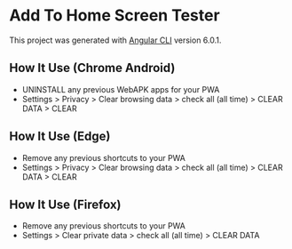 # Add To Home Screen Tester

This project was generated with [Angular CLI](https://github.com/angular/angular-cli) version 6.0.1.

## How It Use (Chrome Android)
 * UNINSTALL any previous WebAPK apps for your PWA
 * Settings > Privacy > Clear browsing data > check all (all time) > CLEAR DATA > CLEAR

## How It Use (Edge)
 * Remove any previous shortcuts to your PWA
 * Settings > Privacy > Clear browsing data > check all (all time) > CLEAR DATA > CLEAR

## How It Use (Firefox)
 * Remove any previous shortcuts to your PWA
 * Settings > Clear private data > check all (all time) > CLEAR DATA 

